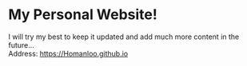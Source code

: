 # My Personal Website!
I will try my best to keep it updated and add much more content in the future...<br>
Address: https://Homanloo.github.io
